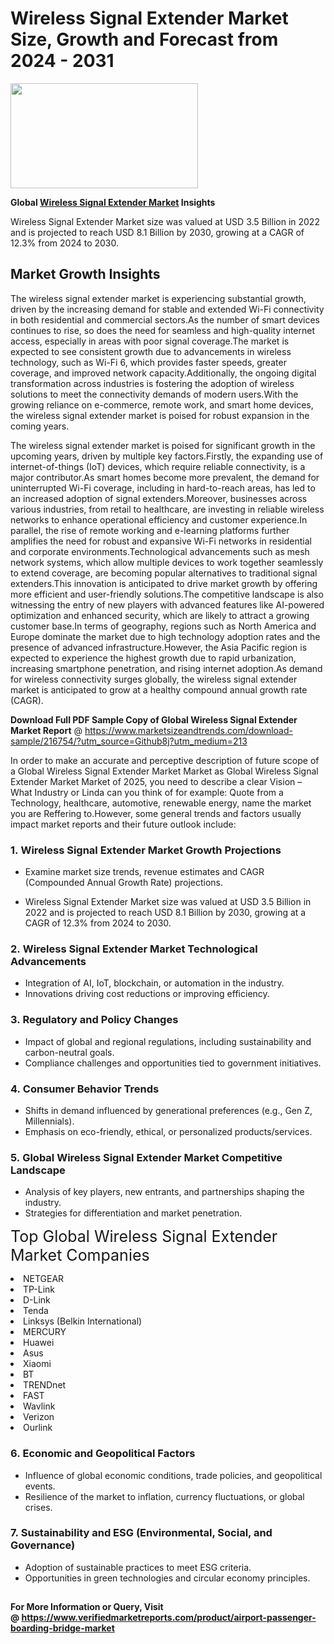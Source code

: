 <H1>Wireless Signal Extender Market Size, Growth and Forecast from 2024 - 2031</H1><img class="aligncenter size-medium wp-image-584254" src="https://thirdeyenews.in/wp-content/uploads/2024/09/Global-Market-Research-300x168.jpeg" alt="" width="300" height="168" /><p><strong>Global&nbsp;<a href="https://www.marketsizeandtrends.com/download-sample/216754/?utm_source=Github8j?utm_medium=213">Wireless Signal Extender Market</a> Insights</strong></p><p>Wireless Signal Extender Market size was valued at USD 3.5 Billion in 2022 and is projected to reach USD 8.1 Billion by 2030, growing at a CAGR of 12.3% from 2024 to 2030.</p><p><h2>Market Growth Insights</h2> <p>The wireless signal extender market is experiencing substantial growth, driven by the increasing demand for stable and extended Wi-Fi connectivity in both residential and commercial sectors.As the number of smart devices continues to rise, so does the need for seamless and high-quality internet access, especially in areas with poor signal coverage.The market is expected to see consistent growth due to advancements in wireless technology, such as Wi-Fi 6, which provides faster speeds, greater coverage, and improved network capacity.Additionally, the ongoing digital transformation across industries is fostering the adoption of wireless solutions to meet the connectivity demands of modern users.With the growing reliance on e-commerce, remote work, and smart home devices, the wireless signal extender market is poised for robust expansion in the coming years.</p> <p>The wireless signal extender market is poised for significant growth in the upcoming years, driven by multiple key factors.Firstly, the expanding use of internet-of-things (IoT) devices, which require reliable connectivity, is a major contributor.As smart homes become more prevalent, the demand for uninterrupted Wi-Fi coverage, including in hard-to-reach areas, has led to an increased adoption of signal extenders.Moreover, businesses across various industries, from retail to healthcare, are investing in reliable wireless networks to enhance operational efficiency and customer experience.In parallel, the rise of remote working and e-learning platforms further amplifies the need for robust and expansive Wi-Fi networks in residential and corporate environments.Technological advancements such as mesh network systems, which allow multiple devices to work together seamlessly to extend coverage, are becoming popular alternatives to traditional signal extenders.This innovation is anticipated to drive market growth by offering more efficient and user-friendly solutions.The competitive landscape is also witnessing the entry of new players with advanced features like AI-powered optimization and enhanced security, which are likely to attract a growing customer base.In terms of geography, regions such as North America and Europe dominate the market due to high technology adoption rates and the presence of advanced infrastructure.However, the Asia Pacific region is expected to experience the highest growth due to rapid urbanization, increasing smartphone penetration, and rising internet adoption.As demand for wireless connectivity surges globally, the wireless signal extender market is anticipated to grow at a healthy compound annual growth rate (CAGR).<p><span class=""><strong>Download Full PDF Sample Copy of Global Wireless Signal Extender Market Report</strong> @ <a href="https://www.marketsizeandtrends.com/download-sample/216754/?utm_source=Github8j?utm_medium=213" target="_blank">https://www.marketsizeandtrends.com/download-sample/216754/?utm_source=Github8j?utm_medium=213</a></span></p><p>In order to make an accurate and perceptive description of future scope of a Global&nbsp;Wireless Signal Extender Market Market as Global&nbsp;Wireless Signal Extender Market Market of 2025, you need to describe a clear Vision &ndash; What Industry or Linda can you think of for example: Quote from a Technology, healthcare, automotive, renewable energy, name the market you are Reffering to.However, some general trends and factors usually impact market reports and their future outlook include:</p><h3>1.&nbsp;<strong>Wireless Signal Extender Market Growth Projections</strong></h3><ul><li>Examine market size trends, revenue estimates and CAGR (Compounded Annual Growth Rate) projections.</li><li><p>Wireless Signal Extender Market size was valued at USD 3.5 Billion in 2022 and is projected to reach USD 8.1 Billion by 2030, growing at a CAGR of 12.3% from 2024 to 2030.</p></li></ul><h3>2.&nbsp;<strong>Wireless Signal Extender Market Technological Advancements</strong></h3><ul><li>Integration of AI, IoT, blockchain, or automation in the industry.</li><li>Innovations driving cost reductions or improving efficiency.</li></ul><h3>3.&nbsp;<strong>Regulatory and Policy Changes</strong></h3><ul><li>Impact of global and regional regulations, including sustainability and carbon-neutral goals.</li><li>Compliance challenges and opportunities tied to government initiatives.</li></ul><h3>4.&nbsp;<strong>Consumer Behavior Trends</strong></h3><ul><li>Shifts in demand influenced by generational preferences (e.g., Gen Z, Millennials).</li><li>Emphasis on eco-friendly, ethical, or personalized products/services.</li></ul><h3>5.&nbsp;<strong>Global Wireless Signal Extender Market Competitive Landscape</strong></h3><ul><li>Analysis of key players, new entrants, and partnerships shaping the industry.</li><li>Strategies for differentiation and market penetration.</li></ul><p data-pm-slice="1 1 []"><span style="color: inherit; font-family: inherit; font-size: 25px;">Top Global Wireless Signal Extender Market Companies</span></p><div class="" data-test-id=""><p><li>NETGEAR</li><li> TP-Link</li><li> D-Link</li><li> Tenda</li><li> Linksys (Belkin International)</li><li> MERCURY</li><li> Huawei</li><li> Asus</li><li> Xiaomi</li><li> BT</li><li> TRENDnet</li><li> FAST</li><li> Wavlink</li><li> Verizon</li><li> Ourlink</li></p></div><h3>6.&nbsp;<strong>Economic and Geopolitical Factors</strong></h3><ul><li>Influence of global economic conditions, trade policies, and geopolitical events.</li><li>Resilience of the market to inflation, currency fluctuations, or global crises.</li></ul><h3>7.&nbsp;<strong>Sustainability and ESG (Environmental, Social, and Governance)</strong></h3><ul><li>Adoption of sustainable practices to meet ESG criteria.</li><li>Opportunities in green technologies and circular economy principles.</li></ul><h2><strong style="font-size: 14px;">For More Information or Query, Visit @&nbsp;</strong><a style="background-color: #ffffff; font-size: 14px;" href="https://www.marketsizeandtrends.com/report/wireless-signal-extender-market/" target="_blank">https://www.verifiedmarketreports.com/product/airport-passenger-boarding-bridge-market</a></h2>